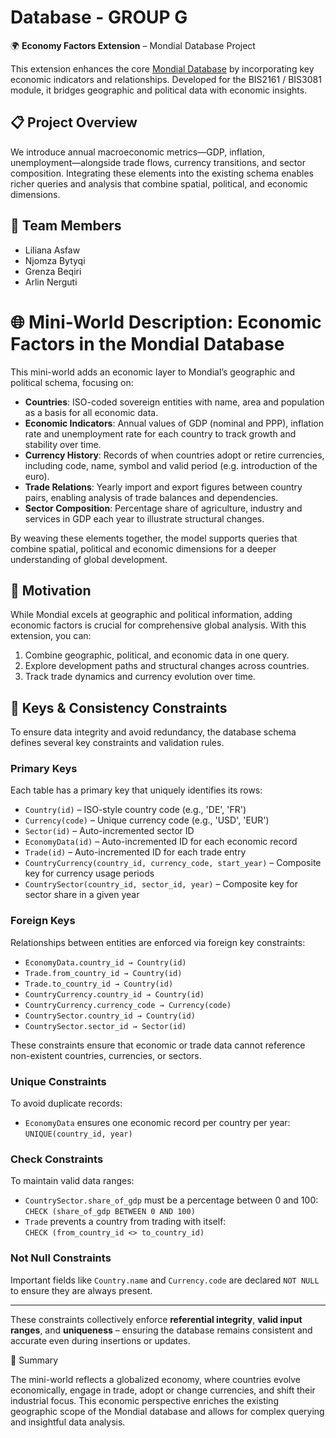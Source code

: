 # Database - GROUP G

🌍 **Economy Factors Extension** – Mondial Database Project

This extension enhances the core [Mondial Database](https://www.dbis.cs.tu-dortmund.de/cms/de/home/Lehre/Mondial/) by incorporating key economic indicators and relationships. Developed for the BIS2161 / BIS3081 module, it bridges geographic and political data with economic insights.

## 📋 Project Overview

We introduce annual macroeconomic metrics—GDP, inflation, unemployment—alongside trade flows, currency transitions, and sector composition. Integrating these elements into the existing schema enables richer queries and analysis that combine spatial, political, and economic dimensions.

## 👥 Team Members

* Liliana Asfaw
* Njomza Bytyqi
* Grenza Beqiri
* Arlin Nerguti

# 🌐 Mini-World Description: Economic Factors in the Mondial Database

This mini-world adds an economic layer to Mondial’s geographic and political schema, focusing on:

* **Countries**: ISO-coded sovereign entities with name, area and population as a basis for all economic data.
* **Economic Indicators**: Annual values of GDP (nominal and PPP), inflation rate and unemployment rate for each country to track growth and stability over time.
* **Currency History**: Records of when countries adopt or retire currencies, including code, name, symbol and valid period (e.g. introduction of the euro).
* **Trade Relations**: Yearly import and export figures between country pairs, enabling analysis of trade balances and dependencies.
* **Sector Composition**: Percentage share of agriculture, industry and services in GDP each year to illustrate structural changes.

By weaving these elements together, the model supports queries that combine spatial, political and economic dimensions for a deeper understanding of global development.

## 🎯 Motivation

While Mondial excels at geographic and political information, adding economic factors is crucial for comprehensive global analysis. With this extension, you can:

1. Combine geographic, political, and economic data in one query.
2. Explore development paths and structural changes across countries.
3. Track trade dynamics and currency evolution over time.


## 🔐 Keys & Consistency Constraints

To ensure data integrity and avoid redundancy, the database schema defines several key constraints and validation rules.

### Primary Keys
Each table has a primary key that uniquely identifies its rows:

- `Country(id)` – ISO-style country code (e.g., 'DE', 'FR')
- `Currency(code)` – Unique currency code (e.g., 'USD', 'EUR')
- `Sector(id)` – Auto-incremented sector ID
- `EconomyData(id)` – Auto-incremented ID for each economic record
- `Trade(id)` – Auto-incremented ID for each trade entry
- `CountryCurrency(country_id, currency_code, start_year)` – Composite key for currency usage periods
- `CountrySector(country_id, sector_id, year)` – Composite key for sector share in a given year

### Foreign Keys
Relationships between entities are enforced via foreign key constraints:

- `EconomyData.country_id → Country(id)`
- `Trade.from_country_id → Country(id)`
- `Trade.to_country_id → Country(id)`
- `CountryCurrency.country_id → Country(id)`
- `CountryCurrency.currency_code → Currency(code)`
- `CountrySector.country_id → Country(id)`
- `CountrySector.sector_id → Sector(id)`

These constraints ensure that economic or trade data cannot reference non-existent countries, currencies, or sectors.

### Unique Constraints
To avoid duplicate records:

- `EconomyData` ensures one economic record per country per year:  
  `UNIQUE(country_id, year)`

### Check Constraints
To maintain valid data ranges:

- `CountrySector.share_of_gdp` must be a percentage between 0 and 100:  
  `CHECK (share_of_gdp BETWEEN 0 AND 100)`
- `Trade` prevents a country from trading with itself:  
  `CHECK (from_country_id <> to_country_id)`

### Not Null Constraints
Important fields like `Country.name` and `Currency.code` are declared `NOT NULL` to ensure they are always present.

---

These constraints collectively enforce **referential integrity**, **valid input ranges**, and **uniqueness** – ensuring the database remains consistent and accurate even during insertions or updates.

🧠 Summary

The mini-world reflects a globalized economy, where countries evolve economically, engage in trade, adopt or change currencies, and shift their industrial focus. This economic perspective enriches the existing geographic scope of the Mondial database and allows for complex querying and insightful data analysis.

